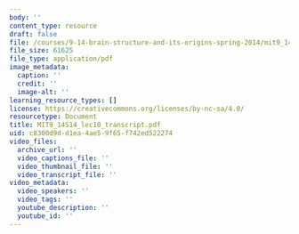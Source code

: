 ```yaml
---
body: ''
content_type: resource
draft: false
file: /courses/9-14-brain-structure-and-its-origins-spring-2014/mit9_14s14_lec10_transcript.pdf
file_size: 61625
file_type: application/pdf
image_metadata:
  caption: ''
  credit: ''
  image-alt: ''
learning_resource_types: []
license: https://creativecommons.org/licenses/by-nc-sa/4.0/
resourcetype: Document
title: MIT9_14S14_lec10_transcript.pdf
uid: c8300d9d-d1ea-4ae5-9f65-f742ed522274
video_files:
  archive_url: ''
  video_captions_file: ''
  video_thumbnail_file: ''
  video_transcript_file: ''
video_metadata:
  video_speakers: ''
  video_tags: ''
  youtube_description: ''
  youtube_id: ''
---
```

